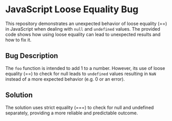 # JavaScript Loose Equality Bug

This repository demonstrates an unexpected behavior of loose equality (==) in JavaScript when dealing with `null` and `undefined` values.  The provided code shows how using loose equality can lead to unexpected results and how to fix it.

## Bug Description

The `foo` function is intended to add 1 to a number.  However, its use of loose equality (==) to check for null leads to `undefined` values resulting in `NaN` instead of a more expected behavior (e.g. 0 or an error).

## Solution

The solution uses strict equality (===) to check for null and undefined separately, providing a more reliable and predictable outcome.
